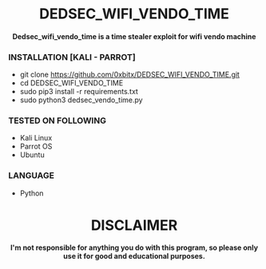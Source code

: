 <h1 align="center"> DEDSEC_WIFI_VENDO_TIME</h1>
<h4 align="center">Dedsec_wifi_vendo_time is a time stealer exploit for wifi vendo machine </h4>

### INSTALLATION [KALI - PARROT]
* git clone https://github.com/0xbitx/DEDSEC_WIFI_VENDO_TIME.git
* cd DEDSEC_WIFI_VENDO_TIME
* sudo pip3 install -r requirements.txt
* sudo python3 dedsec_vendo_time.py

### TESTED ON FOLLOWING
* Kali Linux 
* Parrot OS 
* Ubuntu

### LANGUAGE 
* Python

<h1 align="center"> DISCLAIMER </h1>

<h4 align="center">I'm not responsible for anything you do with this program, so please only use it for good and educational purposes. </h4>
